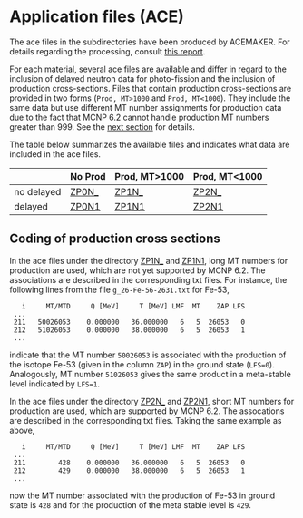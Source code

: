 # Application files (ACE)

The ace files in the subdirectories
have been produced by ACEMAKER.
For details regarding the processing, consult
[this report][iaeapd19ace].

For each material, several ace files are available
and differ in regard to the inclusion of delayed neutron
data for photo-fission and the inclusion of production
cross-sections. Files that contain production
cross-sections are provided in two forms
(`Prod, MT>1000` and `Prod, MT<1000`).
They include the same data but use different MT number
assignments for production data due to the fact that
MCNP 6.2 cannot handle production MT numbers greater than 999.
See the [next section](#coding-of-production-cross-sections)
for details.

The table below summarizes the available
files and indicates what data are included in the ace files.

|            | No Prod | Prod, MT>1000 | Prod, MT<1000 |
| ---------- | ------- | ------------- | ------------- |
| no delayed | [ZP0N_] | [ZP1N_]       | [ZP2N_]       |
| delayed    | [ZP0N1] | [ZP1N1]       | [ZP2N1]       |

## Coding of production cross sections

In the ace files under the directory [ZP1N_] and [ZP1N1],
long MT numbers for production are used, which are not
yet supported by MCNP 6.2. The associations are described
in the corresponding txt files. For instance, the following
lines from the file `g_26-Fe-56-2631.txt` for Fe-53,
```
   i     MT/MTD     Q [MeV]     T [MeV] LMF  MT    ZAP LFS
 ...
 211   50026053    0.000000   36.000000   6   5  26053   0
 212   51026053    0.000000   38.000000   6   5  26053   1
 ...
```
indicate that the MT number `50026053` is associated with
the production of the isotope Fe-53 (given in the column
`ZAP`) in the ground state (`LFS=0`).
Analogously, MT number `51026053` gives the same product
in a meta-stable level indicated by `LFS=1`.

In the ace files under the directory [ZP2N_] and [ZP2N1],
short MT numbers for production are used, which are supported
by MCNP 6.2. The assocations are described in the corresponding
txt files. Taking the same example as above,
```
   i     MT/MTD     Q [MeV]     T [MeV] LMF  MT    ZAP LFS
 ...
 211        428    0.000000   36.000000   6   5  26053   0
 212        429    0.000000   38.000000   6   5  26053   1
 ...
```
now the MT number associated with the production of Fe-53
in ground state is `428` and for the production of the
meta stable level is `429`.


[ZP0N_]: https://github.com/IAEA-NDS/IAEA-PD2019/tree/dev/application-lib/ZP0N_
[ZP1N_]: https://github.com/IAEA-NDS/IAEA-PD2019/tree/dev/application-lib/ZP1N_
[ZP2N_]: https://github.com/IAEA-NDS/IAEA-PD2019/tree/dev/application-lib/ZP2N_
[ZP0N1]: https://github.com/IAEA-NDS/IAEA-PD2019/tree/dev/application-lib/ZP0N1
[ZP1N1]: https://github.com/IAEA-NDS/IAEA-PD2019/tree/dev/application-lib/ZP1N1
[ZP2N1]: https://github.com/IAEA-NDS/IAEA-PD2019/tree/dev/application-lib/ZP2N1


[iaeapd19ace]: https://github.com/IAEA-NDS/IAEA-PD2019/blob/dev/application-lib/indc-nds-858-draft.pdf
